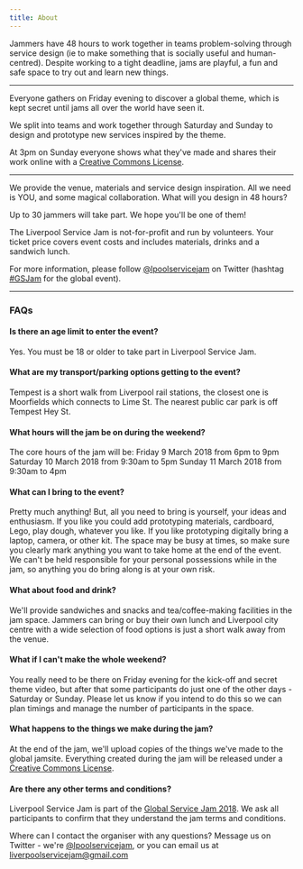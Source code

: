 ```yaml
---
title: About
---
```


<div class="large-text">

Jammers have 48 hours to work together in teams problem-solving through service design (ie to make something that is socially useful and human-centred). Despite working to a tight deadline, jams are playful, a fun and safe space to try out and learn new things.

-------------

Everyone gathers on Friday evening to discover a global theme, which is kept secret until jams all over the world have seen it.

We split into teams and work together through Saturday and Sunday to design and prototype new services inspired by the theme.

At 3pm on Sunday everyone shows what they've made and shares their work online with a [Creative Commons License][cc].

</div>

-------------

We provide the venue, materials and service design inspiration. All we need is YOU, and some magical collaboration. What will you design in 48 hours?

Up to 30 jammers will take part. We hope you'll be one of them!

The Liverpool Service Jam is not-for-profit and run by volunteers. Your ticket price covers event costs and includes materials, drinks and a sandwich lunch.

For more information, please follow [@lpoolservicejam][twitter] on Twitter (hashtag [#GSJam][global hashtag] for the global event).

-------------

### FAQs

#### Is there an age limit to enter the event?

Yes. You must be 18 or older to take part in Liverpool Service Jam.

#### What are my transport/parking options getting to the event?

Tempest is a short walk from Liverpool rail stations, the closest one is Moorfields which connects to Lime St. The nearest public car park is off Tempest Hey St.

#### What hours will the jam be on during the weekend?

The core hours of the jam will be:
Friday 9 March 2018 from 6pm to 9pm
Saturday 10 March 2018 from 9:30am to 5pm
Sunday 11 March 2018 from 9:30am to 4pm

#### What can I bring to the event?

Pretty much anything! But, all you need to bring is yourself, your ideas and enthusiasm. If you like you could add prototyping materials, cardboard, Lego, play dough, whatever you like. If you like prototyping digitally bring a laptop, camera, or other kit. The space may be busy at times, so make sure you clearly mark anything you want to take home at the end of the event. We can't be held responsible for your personal possessions while in the jam, so anything you do bring along is at your own risk.

#### What about food and drink?

We'll provide sandwiches and snacks and tea/coffee-making facilities in the jam space. Jammers can bring or buy their own lunch and Liverpool city centre with a wide selection of food options is just a short walk away from the venue.

#### What if I can't make the whole weekend?

You really need to be there on Friday evening for the kick-off and secret theme video, but after that some participants do just one of the other days - Saturday or Sunday. Please let us know if you intend to do this so we can plan timings and manage the number of participants in the space.

#### What happens to the things we make during the jam?

At the end of the jam, we'll upload copies of the things we've made to the global jamsite. Everything created during the jam will be released under a [Creative Commons License][cc].

#### Are there any other terms and conditions?
Liverpool Service Jam is part of the [Global Service Jam 2018][global]. We ask all participants to confirm that they understand the jam terms and conditions.

Where can I contact the organiser with any questions?
Message us on Twitter - we're [@lpoolservicejam][twitter], or you can email us at [liverpoolservicejam@gmail.com][email]

[cc]: https://creativecommons.com/
[twitter]: https://twitter.com/lpoolservicejam
[global hashtag]: https://twitter.com/hashtag/GSJam
[global]: http://planet.globalservicejam.org/home
[email]: mailto:liverpoolservicejam@gmail.com
